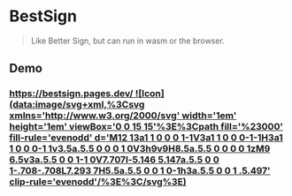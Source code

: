# BestSign

> Like Better Sign, but can run in wasm or the browser.

## Demo 

### [https://bestsign.pages.dev/ ![Icon](data:image/svg+xml,%3Csvg xmlns='http://www.w3.org/2000/svg' width='1em' height='1em' viewBox='0 0 15 15'%3E%3Cpath fill='%23000' fill-rule='evenodd' d='M12 13a1 1 0 0 0 1-1V3a1 1 0 0 0-1-1H3a1 1 0 0 0-1 1v3.5a.5.5 0 0 0 1 0V3h9v9H8.5a.5.5 0 0 0 0 1zM9 6.5v3a.5.5 0 0 1-1 0V7.707l-5.146 5.147a.5.5 0 0 1-.708-.708L7.293 7H5.5a.5.5 0 0 1 0-1h3a.5.5 0 0 1 .5.497' clip-rule='evenodd'/%3E%3C/svg%3E)](https://bestsign.pages.dev/) 
